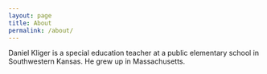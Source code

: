 ```yaml
---
layout: page
title: About
permalink: /about/
---
```


Daniel Kliger is a special education teacher at a public elementary school in Southwestern Kansas. He grew up in Massachusetts.